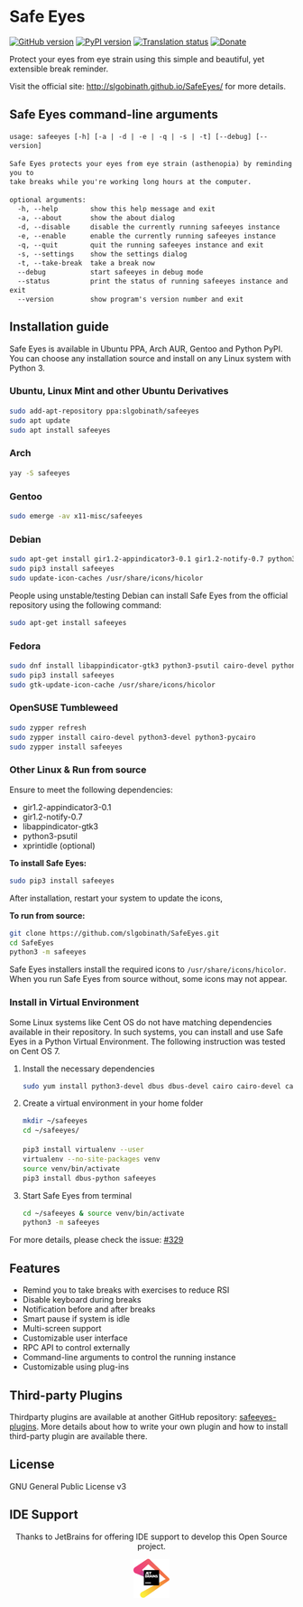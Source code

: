 # Safe Eyes

[![GitHub version](https://badge.fury.io/gh/slgobinath%2FSafeEyes.svg)](https://badge.fury.io/gh/slgobinath%2FSafeEyes)
[![PyPI version](https://badge.fury.io/py/safeeyes.svg)](https://badge.fury.io/py/safeeyes)
[![Translation status](https://hosted.weblate.org/widgets/safe-eyes/-/translations/svg-badge.svg)](https://hosted.weblate.org/engage/safe-eyes/?utm_source=widget)
[![Donate](https://img.shields.io/badge/Donate-PayPal-green.svg)](https://paypal.me/slgobinath)
<!-- [![Badge](https://badges.debian.net/badges/debian/unstable/safeeyes/version.svg)](https://packages.debian.org/unstable/safeeyes) -->

Protect your eyes from eye strain using this simple and beautiful, yet extensible break reminder.

Visit the official site: http://slgobinath.github.io/SafeEyes/ for more details.

## Safe Eyes command-line arguments

```text
usage: safeeyes [-h] [-a | -d | -e | -q | -s | -t] [--debug] [--version]

Safe Eyes protects your eyes from eye strain (asthenopia) by reminding you to
take breaks while you're working long hours at the computer.

optional arguments:
  -h, --help        show this help message and exit
  -a, --about       show the about dialog
  -d, --disable     disable the currently running safeeyes instance
  -e, --enable      enable the currently running safeeyes instance
  -q, --quit        quit the running safeeyes instance and exit
  -s, --settings    show the settings dialog
  -t, --take-break  take a break now
  --debug           start safeeyes in debug mode
  --status          print the status of running safeeyes instance and exit
  --version         show program's version number and exit
```

## Installation guide

Safe Eyes is available in Ubuntu PPA, Arch AUR, Gentoo and Python PyPI. You can choose any installation source and install on any Linux system with Python 3.

### Ubuntu, Linux Mint and other Ubuntu Derivatives

```bash
sudo add-apt-repository ppa:slgobinath/safeeyes
sudo apt update
sudo apt install safeeyes
```

### Arch

```bash
yay -S safeeyes
```

### Gentoo

```bash
sudo emerge -av x11-misc/safeeyes
```

### Debian

```bash
sudo apt-get install gir1.2-appindicator3-0.1 gir1.2-notify-0.7 python3-psutil python3-xlib xprintidle python3-pip
sudo pip3 install safeeyes
sudo update-icon-caches /usr/share/icons/hicolor
```

People using unstable/testing Debian can install Safe Eyes from the official repository using the following command:

```bash
sudo apt-get install safeeyes
```

### Fedora

```bash
sudo dnf install libappindicator-gtk3 python3-psutil cairo-devel python3-devel gobject-introspection-devel cairo-gobject-devel
sudo pip3 install safeeyes
sudo gtk-update-icon-cache /usr/share/icons/hicolor
```

### OpenSUSE Tumbleweed

```bash
sudo zypper refresh
sudo zypper install cairo-devel python3-devel python3-pycairo
sudo zypper install safeeyes
```

### Other Linux & Run from source

Ensure to meet the following dependencies:

- gir1.2-appindicator3-0.1
- gir1.2-notify-0.7
- libappindicator-gtk3
- python3-psutil
- xprintidle (optional)

**To install Safe Eyes:**

```bash
sudo pip3 install safeeyes
```

After installation, restart your system to update the icons,

**To run from source:**

```bash
git clone https://github.com/slgobinath/SafeEyes.git
cd SafeEyes
python3 -m safeeyes
```

Safe Eyes installers install the required icons to `/usr/share/icons/hicolor`. When you run Safe Eyes from source without, some icons may not appear.


### Install in Virtual Environment

Some Linux systems like Cent OS do not have matching dependencies available in their repository. In such systems, you can install and use Safe Eyes in a Python Virtual Environment. The following instruction was tested on Cent OS 7.

1. Install the necessary dependencies

    ```bash
    sudo yum install python3-devel dbus dbus-devel cairo cairo-devel cairomm-devel libjpeg-turbo-devel pango pango-devel pangomm pangomm-devel gobject-introspection-devel cairo-gobject-devel
    ```

2. Create a virtual environment in your home folder

    ```bash
    mkdir ~/safeeyes
    cd ~/safeeyes/

    pip3 install virtualenv --user
    virtualenv --no-site-packages venv
    source venv/bin/activate
    pip3 install dbus-python safeeyes
    ```

3. Start Safe Eyes from terminal

    ```bash
    cd ~/safeeyes & source venv/bin/activate
    python3 -m safeeyes
    ```

For more details, please check the issue: [#329](https://github.com/slgobinath/SafeEyes/issues/329)

## Features

- Remind you to take breaks with exercises to reduce RSI
- Disable keyboard during breaks
- Notification before and after breaks
- Smart pause if system is idle
- Multi-screen support
- Customizable user interface
- RPC API to control externally
- Command-line arguments to control the running instance
- Customizable using plug-ins

## Third-party Plugins

Thirdparty plugins are available at another GitHub repository: [safeeyes-plugins](https://github.com/slgobinath/safeeyes-plugins). More details about how to write your own plugin and how to install third-party plugin are available there.

## License

GNU General Public License v3

## IDE Support

<p align="center">Thanks to JetBrains for offering IDE support to develop this Open Source project.</p>

<p align="center"><a href="https://www.jetbrains.com/?from=SafeEyes"><img src="https://raw.githubusercontent.com/JetBrains/logos/master/web/jetbrains/jetbrains.svg?sanitize=true" width="64" align="center"></a></p>
